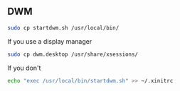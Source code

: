 ## DWM


```bash
sudo cp startdwm.sh /usr/local/bin/
```

If you use a display manager
```bash
sudo cp dwm.desktop /usr/share/xsessions/

```
If you don't
```bash
echo "exec /usr/local/bin/startdwm.sh" >> ~/.xinitrc
```
